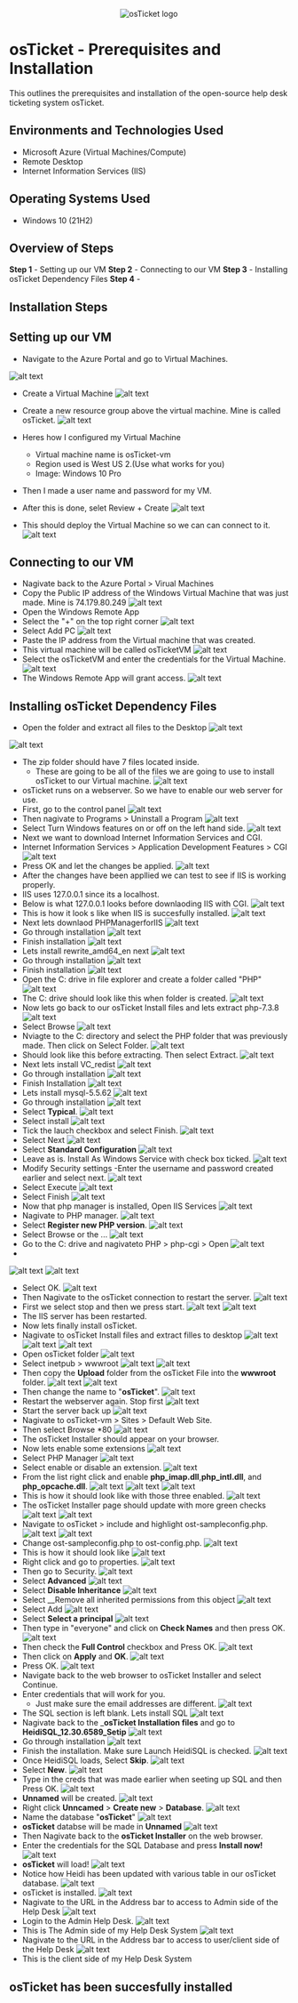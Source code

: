 <p align="center">
<img src="https://i.imgur.com/Clzj7Xs.png" alt="osTicket logo"/>
</p>

# osTicket - Prerequisites and Installation
This outlines the prerequisites and installation of the open-source help desk ticketing system osTicket.

## Environments and Technologies Used

- Microsoft Azure (Virtual Machines/Compute)
- Remote Desktop
- Internet Information Services (IIS)

## Operating Systems Used #

- Windows 10 (21H2)

## Overview of Steps
__Step 1__ - Setting up our VM
__Step 2__ - Connecting to our VM
__Step 3__ - Installing osTicket Dependency Files
__Step 4__ - 

## Installation Steps

## Setting up our VM

- Navigate to the Azure Portal and go to Virtual Machines.

 ![alt text](/MyScreenshots/SCR-20241117-ucnx.png)

 
- Create a Virtual Machine
 ![alt text](/MyScreenshots/SCR-20241117-ucti.png)

-  Create a new resource group above the virtual machine. Mine is called osTicket.
 ![alt text](/MyScreenshots/SCR-20241117-udck.png) 

- Heres how I configured my Virtual Machine
    - Virtual machine name is osTicket-vm
    - Region used is West US 2.(Use what works for you)
    - Image: Windows 10 Pro
 - Then I made a user name and password for my VM.
 - After this is done, selet Review + Create
 ![alt text](/MyScreenshots/SCR-20241117-udtc.png)

 -  This should deploy the Virtual Machine so we can can connect to it.
 ![alt text](/MyScreenshots/SCR-20241117-uepy.png)
  ## Connecting to our VM
- Nagivate back to the Azure Portal > Virual Machines
- Copy the Public IP address of the Windows Virtual Machine that was just made. Mine is 74.179.80.249
 ![alt text](/MyScreenshots/SCR-20241117-uest.png)
- Open the Windows Remote App
- Select the "+" on the top right corner
 ![alt text](/MyScreenshots/SCR-20241117-uezh.png)
 - Select Add PC
 ![alt text](/MyScreenshots/SCR-20241117-ufci.png)
 - Paste the IP address from the Virtual machine that was created.
 - This virtual machine will be called osTicketVM
 ![alt text](/MyScreenshots/SCR-20241117-ufmg.png)
 - Select the osTicketVM and enter the credentials for the Virtual Machine. 
 ![alt text](/MyScreenshots/SCR-20241117-ufrz.png)
 - The Windows Remote App will grant access. 
 ![alt text](/MyScreenshots/SCR-20241117-ufuy.png) 

 ## Installing osTicket Dependency Files
 - Open the folder and extract all files to the Desktop
 ![alt text](/MyScreenshots/SCR-20241117-ugti.png)
 
 ![alt text](/MyScreenshots/SCR-20241117-uhih.png)
 - The zip folder should have 7 files located inside.
	- These are going to be all of the files we are going to use to install osTicket to our Virtual machine. 
 ![alt text](/MyScreenshots/SCR-20241117-uhml.png) 
 - osTicket runs on a webserver. So we have to enable our web server for use.
 - First, go to the control panel
 ![alt text](/MyScreenshots/SCR-20241117-uhuh.png)
 - Then nagivate to Programs > Uninstall a Program
 ![alt text](/MyScreenshots/SCR-20241117-uiao.png)
 - Select Turn Windows features on or off on the left hand side.
 ![alt text](/MyScreenshots/SCR-20241117-uild.png) 
 - Next we want to download Internet Information Services and CGI.
 - Internet Information Services > Application Development Features > CGI
 ![alt text](/MyScreenshots/SCR-20241117-ujcb.png) 
 - Press OK and let the changes be applied.
 ![alt text](/MyScreenshots/SCR-20241117-ujhs.png)
 - After the changes have been appllied we can test to see if IIS is working properly.
 - IIS uses 127.0.0.1 since its a localhost.
 - Below is what 127.0.0.1 looks before downlaoding IIS with CGI. 
 ![alt text](/MyScreenshots/SCR-20241117-ujmh.png) 
 - This is how it look s like when IIS is succesfully installed.
 ![alt text](/MyScreenshots/SCR-20241117-ujqy.png)
 - Next lets downlaod PHPManagerforIIS
 ![alt text](/MyScreenshots/SCR-20241117-ukec.png)
 - Go through installation 
 ![alt text](/MyScreenshots/SCR-20241117-ukkr.png)
 - Finish installation 
 ![alt text](/MyScreenshots/SCR-20241117-ukoc.png)
 - Lets install rewrite_amd64_en next 
 ![alt text](/MyScreenshots/SCR-20241117-ukrv.png)
 - Go through installation 
 ![alt text](/MyScreenshots/SCR-20241117-uktz.png)
 - Finish installation 
 ![alt text](/MyScreenshots/SCR-20241117-ukvz.png)
 - Open the C: drive in file explorer and create a folder called "PHP" 
 ![alt text](/MyScreenshots/SCR-20241117-ulby.png)
 - The C: drive should look like this when folder is created. 
 ![alt text](/MyScreenshots/SCR-20241117-ulgd.png) 
 - Now lets go back to our osTicket Install files and lets extract php-7.3.8
 ![alt text](/MyScreenshots/SCR-20241117-uljw.png) 
 - Select Browse
 ![alt text](/MyScreenshots/SCR-20241117-ullv.png)
 - Nviagte to the C: directory and select the PHP folder that was previously made. Then click on Select Folder. 
 ![alt text](/MyScreenshots/SCR-20241117-ulpb.png) 
 - Should look like this before extracting. Then select Extract.
 ![alt text](/MyScreenshots/SCR-20241117-uluj.png) 
 - Next lets install VC_redist
 ![alt text](/MyScreenshots/SCR-20241117-ulws.png)
 - Go through installation 
 ![alt text](/MyScreenshots/SCR-20241117-ulyd.png)
 - Finish Installation 
 ![alt text](/MyScreenshots/SCR-20241117-ulzy.png)
 - Lets install mysql-5.5.62 
 ![alt text](/MyScreenshots/SCR-20241117-umex.png)
 - Go through installation 
 ![alt text](/MyScreenshots/SCR-20241117-umgn.png)
 - Select __Typical__. 
 ![alt text](/MyScreenshots/SCR-20241117-umhz.png)
 - Select install 
 ![alt text](/MyScreenshots/SCR-20241117-umka.png)
 - Tick the lauch checkbox and select Finish. 
 ![alt text](/MyScreenshots/SCR-20241117-umqq.png)
 - Select Next 
 ![alt text](/MyScreenshots/SCR-20241117-umup.png)
 - Select __Standard Configuration__ 
 ![alt text](/MyScreenshots/SCR-20241117-umwg.png)
 - Leave as is. Install As Windows Service with check box ticked. 
 ![alt text](/MyScreenshots/SCR-20241117-unau.png) 
 - Modify Security settings
 	-Enter the username and password created earlier and select next.
 ![alt text](/MyScreenshots/SCR-20241117-unyx.png)
 - Select Execute 
 ![alt text](/MyScreenshots/SCR-20241117-uocp.png) 
 - Select Finish
 ![alt text](/MyScreenshots/SCR-20241117-uoii.png)
 - Now that php manager is installed, Open IIS Services
 ![alt text](/MyScreenshots/SCR-20241117-uouo.png)
 - Nagivate to PHP manager. 
 ![alt text](/MyScreenshots/SCR-20241117-upga.png) 
 - Select __Register new PHP version__.
 ![alt text](/MyScreenshots/SCR-20241117-upig.png)
 - Select Browse or the ... 
 ![alt text](/MyScreenshots/SCR-20241117-uplt.png) 
 - Go to the C: drive and nagivateto PHP > php-cgi > Open
 ![alt text](/MyScreenshots/SCR-20241117-upqr.png) 
 - 
 ![alt text](/MyScreenshots/SCR-20241117-uqek.png) 
 ![alt text](/MyScreenshots/SCR-20241117-uqhb.png) 
 - Select OK.
 ![alt text](/MyScreenshots/SCR-20241117-uqlo.png) 
 - Then Nagivate to the osTicket connection to restart the server.
 ![alt text](/MyScreenshots/SCR-20241117-uqom.png) 
 - First we select stop and then we press start.
 ![alt text](/MyScreenshots/SCR-20241117-uqtd.png) 
 ![alt text](/MyScreenshots/SCR-20241117-uqwk.png)
 - The IIS server has been restarted.
 - Now lets finally install osTicket.
 - Nagivate to osTicket Install files and extract filles to desktop
 ![alt text](/MyScreenshots/SCR-20241117-urgg.png)
 ![alt text](/MyScreenshots/SCR-20241118-bacz.png) 
 ![alt text](/MyScreenshots/SCR-20241118-bafy.png)
 - Open osTicket folder 
 ![alt text](/MyScreenshots/SCR-20241118-bbmy.png)
 - Select inetpub > wwwroot 
 ![alt text](/MyScreenshots/SCR-20241118-bbuw.png) 
 ![alt text](/MyScreenshots/SCR-20241118-bcah.png)
 - Then copy the __Upload__ folder from the osTicket File into the __wwwroot__ folder. 
 ![alt text](/MyScreenshots/SCR-20241118-bcel.png) 
 ![alt text](/MyScreenshots/SCR-20241118-bcta.png) 
 - Then change the name to "__osTicket__".
 ![alt text](/MyScreenshots/SCR-20241118-bczw.png) 
 - Restart the webserver again. Stop first
 ![alt text](/MyScreenshots/SCR-20241118-bdhm.png)
 - Start the server back up 
 ![alt text](/MyScreenshots/SCR-20241118-bdjr.png) 
 - Nagivate to osTicket-vm > Sites > Default Web Site.
 - Then select Browse *80
 ![alt text](/MyScreenshots/SCR-20241118-bdom.png)
 - The osTicket Installer should appear on your browser.
 - Now lets enable some extensions 
 ![alt text](/MyScreenshots/SCR-20241118-bgvo.png)
 - Select PHP Manager
 ![alt text](/MyScreenshots/SCR-20241118-bhqb.png)
 - Select enable or disable an extension. 
 ![alt text](/MyScreenshots/SCR-20241118-bhti.png)
 - From the list right click and enable __php_imap.dll__,__php_intl.dll__, and __php_opcache.dll__. 
 ![alt text](/MyScreenshots/SCR-20241118-biau.png) 
 ![alt text](/MyScreenshots/SCR-20241118-bihb.png) 
 ![alt text](/MyScreenshots/SCR-20241118-biru.png)
 - This is how it should look like with those three enabled. 
 ![alt text](/MyScreenshots/SCR-20241118-biwi.png) 
 - The osTicket Installer page should update  with more green checks
 ![alt text](/MyScreenshots/SCR-20241118-bjdd.png) 
 ![alt text](/MyScreenshots/SCR-20241118-bjen.png) 
 - Navigate to osTicket > include and highlight ost-sampleconfig.php.
 ![alt text](/MyScreenshots/SCR-20241118-bjoo.png)
 ![alt text](/MyScreenshots/SCR-20241118-bjqj.png)
 - Change ost-sampleconfig.php to ost-config.php. 
 ![alt text](/MyScreenshots/SCR-20241118-bkjg.png) 
 - This is how it should look like
 ![alt text](/MyScreenshots/SCR-20241118-bkop.png) 
 - Right click and go to properties.
 ![alt text](/MyScreenshots/SCR-20241118-bktf.png) 
 - Then go to Security.
 ![alt text](/MyScreenshots/SCR-20241118-bkws.png) 
 - Select __Advanced__
 ![alt text](/MyScreenshots/SCR-20241118-blae.png) 
 - Select __Disable Inheritance__
 ![alt text](/MyScreenshots/SCR-20241118-blfy.png)
 - Select __Remove all inherited permissions from this object 
 ![alt text](/MyScreenshots/SCR-20241118-bliw.png)
 - Select Add 
 ![alt text](/MyScreenshots/SCR-20241118-blon.png) 
 - Select __Select a principal__
 ![alt text](/MyScreenshots/SCR-20241118-blql.png) 
 - Then type in "everyone" and click on __Check Names__ and then press OK.
 ![alt text](/MyScreenshots/SCR-20241118-bltt.png) 
 - Then check the __Full Control__ checkbox and Press OK.
 ![alt text](/MyScreenshots/SCR-20241118-blzi.png)
 - Then click on __Apply__ and __OK__. 
 ![alt text](/MyScreenshots/SCR-20241118-bmbz.png) 
 - Press OK.
 ![alt text](/MyScreenshots/SCR-20241118-bmqa.png)
 - Navigate back to the web browser to osTicket Installer and select Continue.
 - Enter credentials that will work for you.
   - Just make sure the email addresses are different.
 ![alt text](/MyScreenshots/SCR-20241118-bnfn.png) 
 - The SQL section is left blank. Lets install SQL 
 ![alt text](/MyScreenshots/SCR-20241118-bnin.png) 
 - Nagivate back to the ___osTicket Installation files__ and go to __HeidiSQL_12.30.6589_Setip__
 ![alt text](/MyScreenshots/SCR-20241118-bnkz.png) 
 - Go through installation
 ![alt text](/MyScreenshots/SCR-20241118-bnnm.png) 
 - Finish the installation. Make sure Launch HeidiSQL is checked.
 ![alt text](/MyScreenshots/SCR-20241118-bnrh.png) 
 - Once HeidiSQL loads, Select __Skip__.
 ![alt text](/MyScreenshots/SCR-20241118-bnur.png) 
 - Select __New__.
 ![alt text](/MyScreenshots/SCR-20241118-boav.png) 
 - Type in the creds that was made earlier when seeting up SQL and then Press OK.
 ![alt text](/MyScreenshots/SCR-20241118-bojd.png) 
 - __Unnamed__ will be created.
 ![alt text](/MyScreenshots/SCR-20241118-bopk.png) 
 - Right click __Unncamed__ > __Create new__ > __Database__.
 ![alt text](/MyScreenshots/SCR-20241118-bovk.png) 
 - Name the database "__osTicket__"
 ![alt text](/MyScreenshots/SCR-20241118-bpcd.png) 
 - __osTicket__ databse will be made in __Unnamed__
 ![alt text](/MyScreenshots/SCR-20241118-bpfv.png)
 - Then Nagivate back to the __osTicket Installer__ on the web browser.
 - Enter the credentials for the SQL Database and press __Install now!__
 ![alt text](/MyScreenshots/SCR-20241118-bpml.png) 
 - __osTicket__ will load!
 ![alt text](/MyScreenshots/SCR-20241118-bpqg.png) 
 - Notice how Heidi has been updated with various table in our osTicket database.
 ![alt text](/MyScreenshots/SCR-20241118-bqcc.png) 
 - osTicket is installed.
 ![alt text](/MyScreenshots/SCR-20241118-bqpj.png) 
 - Nagivate to the URL in the Address bar to access to Admin side of the Help Desk
 ![alt text](/MyScreenshots/SCR-20241118-brdq.png) 
 - Login to the Admin Help Desk.
 ![alt text](/MyScreenshots/SCR-20241118-brie.png) 
 - This is The Admin side of my Help Desk System
 ![alt text](/MyScreenshots/SCR-20241118-bros.png) 
 - Nagivate to the URL in the Address bar to access to user/client side of the Help Desk
 ![alt text](/MyScreenshots/SCR-20241118-brxy.png)
 - This is the client side of my Help Desk System

 ## osTicket has been succesfully installed


